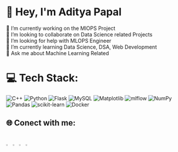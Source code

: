 # 💫 Hey, I'm Aditya Papal
🔭 I’m currently working on the MlOPS Project <br>👯 I’m looking to collaborate on  Data Science related Projects<br>🤝 I’m looking for help with MLOPS Engineer <br>🌱 I’m currently learning Data Science, DSA, Web Development <br>💬 Ask me about Machine Learning Related <be>



# 💻 Tech Stack:
![C++](https://img.shields.io/badge/c++-%2300599C.svg?style=plastic&logo=c%2B%2B&logoColor=white) ![Python](https://img.shields.io/badge/python-3670A0?style=plastic&logo=python&logoColor=ffdd54) ![Flask](https://img.shields.io/badge/flask-%23000.svg?style=plastic&logo=flask&logoColor=white) ![MySQL](https://img.shields.io/badge/mysql-%2300000f.svg?style=plastic&logo=mysql&logoColor=white) ![Matplotlib](https://img.shields.io/badge/Matplotlib-%23ffffff.svg?style=plastic&logo=Matplotlib&logoColor=black) ![mlflow](https://img.shields.io/badge/mlflow-%23d9ead3.svg?style=plastic&logo=numpy&logoColor=blue) ![NumPy](https://img.shields.io/badge/numpy-%23013243.svg?style=plastic&logo=numpy&logoColor=white) ![Pandas](https://img.shields.io/badge/pandas-%23150458.svg?style=plastic&logo=pandas&logoColor=white) ![scikit-learn](https://img.shields.io/badge/scikit--learn-%23F7931E.svg?style=plastic&logo=scikit-learn&logoColor=white) ![Docker](https://img.shields.io/badge/docker-%230db7ed.svg?style=plastic&logo=docker&logoColor=white)

## 🌐 Conect with me:
<a href="https://linkedin.com/in/aditya-papal-040963251"><img src="https://github.com/AdityaPapal/AdityaPapal/assets/108569888/12f72d21-76f6-48cf-b081-baa17c26f48b"  width="2.5%" height="2.5%"></a>                <a href="https://x.com/Adityapapal"><img src="https://github.com/AdityaPapal/AdityaPapal/assets/108569888/d3ddf83a-2be7-4431-9199-5c18ecf99b69"  width="2.5%" height="2.5%"></a>                            <a href="https://discord.com/channels/@aditya_papal"><img src="https://github.com/AdityaPapal/AdityaPapal/assets/108569888/d91e4443-9e80-4f06-bcc4-bb5fa660b15b"  width="2.5%" height="2.5%"></a>                           <a href="https://www.reddit.com/user/Aditya___29"><img src="https://github.com/AdityaPapal/AdityaPapal/assets/108569888/5eebc7df-630c-4994-8e51-0736646a4e90"  width="3%" height="3%"></a>
---

<!-- Proudly created with GPRM ( https://gprm.itsvg.in ) -->
